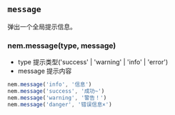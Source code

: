 ## `message` <Badge type="info" text="function" />

弹出一个全局提示信息。

### nem.message(type, message)

- type <Badge type="info" text="String" /> 提示类型('success' | 'warning' | 'info' | 'error')
- message <Badge type="info" text="String" /> 提示内容


```javascript
nem.message('info', '信息')
nem.message('success', '成功~')
nem.message('warning', '警告！')
nem.message('danger', '错误信息×')
```